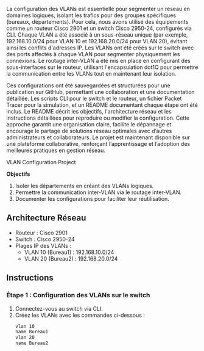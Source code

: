 La configuration des VLANs est essentielle pour segmenter un réseau en domaines logiques, isolant les trafics pour des groupes spécifiques (bureaux, départements). Pour cela, nous avons utilisé des équipements comme un routeur Cisco 2901 et un switch Cisco 2950-24, configurés via CLI. Chaque VLAN a été associé à un sous-réseau unique (par exemple, 192.168.10.0/24 pour VLAN 10 et 192.168.20.0/24 pour VLAN 20), évitant ainsi les conflits d'adresses IP. Les VLANs ont été créés sur le switch avec des ports affectés à chaque VLAN pour segmenter physiquement les connexions. Le routage inter-VLAN a été mis en place en configurant des sous-interfaces sur le routeur, utilisant l'encapsulation dot1Q pour permettre la communication entre les VLANs tout en maintenant leur isolation.

Ces configurations ont été sauvegardées et structurées pour une publication sur GitHub, permettant une collaboration et une documentation détaillée. Les scripts CLI pour le switch et le routeur, un fichier Packet Tracer pour la simulation, et un README documentant chaque étape ont été inclus. Le README décrit les objectifs, l'architecture réseau et les instructions détaillées pour reproduire ou modifier la configuration. Cette approche garantit une organisation claire, facilite le dépannage et encourage le partage de solutions réseau optimales avec d’autres administrateurs et collaborateurs. Le projet est maintenant disponible sur une plateforme collaborative, renforçant l’apprentissage et l’adoption des meilleures pratiques en gestion réseau.
 
 VLAN Configuration Project

**Objectifs**
1. Isoler les départements en créant des VLANs logiques.
2. Permettre la communication inter-VLAN via le routage inter-VLAN.
3. Documenter les configurations pour faciliter leur réutilisation.

## **Architecture Réseau**
- Routeur : Cisco 2901
- Switch : Cisco 2950-24
- Plages IP des VLANs :
  - VLAN 10 (Bureau1) : 192.168.10.0/24
  - VLAN 20 (Bureau2) : 192.168.20.0/24

## **Instructions**
### Étape 1 : Configuration des VLANs sur le switch
1. Connectez-vous au switch via CLI.
2. Créez les VLANs avec les commandes ci-dessous :
   ```bash
   vlan 10
   name Bureau1
   vlan 20
   name Bureau2
